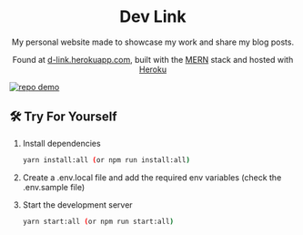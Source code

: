 <h1 align="center">
  Dev Link
</h1>
<p align="center">
  My personal website made to showcase my work and share my blog posts. 
</p>
<p align="center">
  Found at <a href="https://d-link.herokuapp.com/" target="_blank">d-link.herokuapp.com</a>, built with the <a href="https://medium.com/@digimktg/what-is-mern-stack-9c867dbad302" target="_blank">MERN</a> stack and hosted with <a href="https://www.heroku.com/" target="_blank">Heroku</a>
</p>
<a href="https://d-link.herokuapp.com/" target="_blank">
  <img src="https://raw.githubusercontent.com/bradypp/personal-website/master/src/assets/img/demo.png" alt="repo demo">
</a>

## 🛠 Try For Yourself

1. Install dependencies

    ```sh
    yarn install:all (or npm run install:all)
    ```

2. Create a .env.local file and add the required env variables (check the .env.sample file)

3. Start the development server

    ```sh
    yarn start:all (or npm run start:all)
    ```
